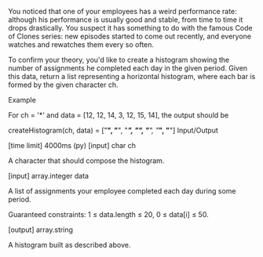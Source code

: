 You noticed that one of your employees has a weird performance rate: although his performance is usually good and stable, from time to time it drops drastically. You suspect it has something to do with the famous Code of Clones series: new episodes started to come out recently, and everyone watches and rewatches them every so often.

To confirm your theory, you'd like to create a histogram showing the number of assignments he completed each day in the given period. Given this data, return a list representing a horizontal histogram, where each bar is formed by the given character ch.

Example

For ch = '*' and data = [12, 12, 14, 3, 12, 15, 14],
the output should be

createHistogram(ch, data) = ["************",
                             "************",
                             "**************",
                             "***",
                             "************",
                             "***************",
                             "**************"]
Input/Output

[time limit] 4000ms (py)
[input] char ch

A character that should compose the histogram.

[input] array.integer data

A list of assignments your employee completed each day during some period.

Guaranteed constraints:
1 ≤ data.length ≤ 20,
0 ≤ data[i] ≤ 50.

[output] array.string

A histogram built as described above.
